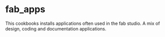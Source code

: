 # fab_apps

This cookbooks installs applications often used in the fab studio. A mix of design, coding and documentation applications.
